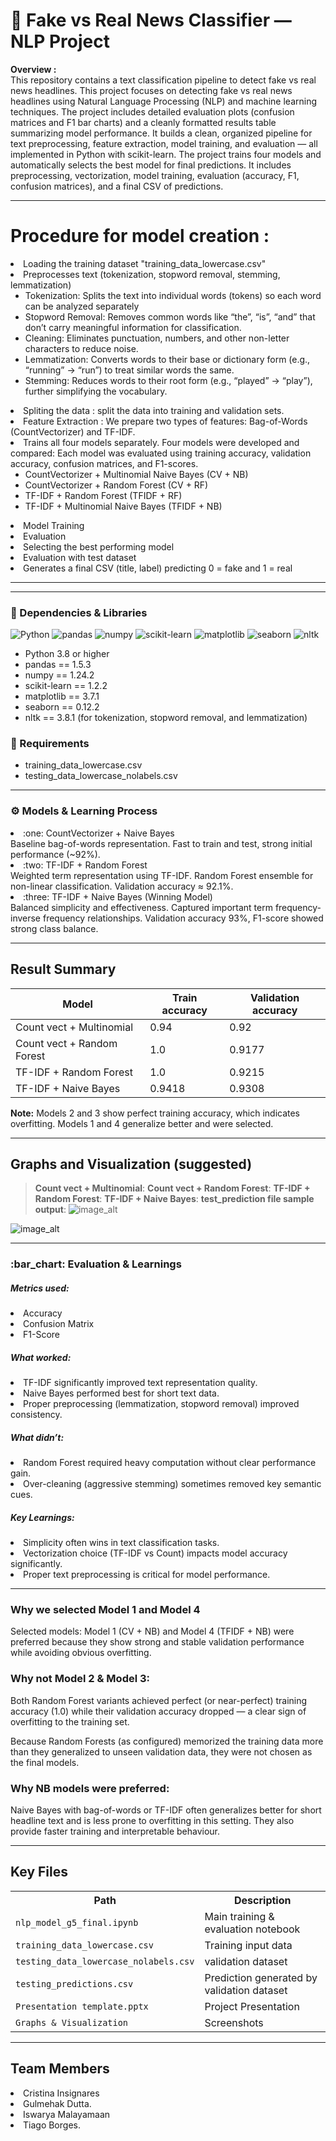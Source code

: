 # 🧠 Fake vs Real News Classifier — NLP Project

**Overview :**  
This repository contains a text classification pipeline to detect fake vs real news headlines. 
This project focuses on detecting fake vs real news headlines using Natural Language Processing (NLP) and machine learning techniques.
The project includes detailed evaluation plots (confusion matrices and F1 bar charts) and a cleanly formatted results table summarizing model performance.
It builds a clean, organized pipeline for text preprocessing, feature extraction, model training, and evaluation — all implemented in Python with scikit-learn.
The project trains four models and automatically selects the best model for final predictions.
It includes preprocessing, vectorization, model training, evaluation (accuracy, F1, confusion matrices), and a final CSV of predictions.

---

# Procedure for model creation :

 <li>Loading the training dataset "training_data_lowercase.csv"</li>
 <li>Preprocesses text (tokenization, stopword removal, stemming, lemmatization)
    <ul>
      <li>Tokenization:  Splits the text into individual words (tokens) so each word can be analyzed separately</li>
      <li>Stopword Removal: Removes common words like “the”, “is”, “and” that don’t carry meaningful information for classification.</li>
      <li>Cleaning:  Eliminates punctuation, numbers, and other non-letter characters to reduce noise.</li>
      <li>Lemmatization: Converts words to their base or dictionary form (e.g., “running” → “run”) to treat similar words the same.</li>
       <li>Stemming:  Reduces words to their root form (e.g., “played” → “play”), further simplifying the vocabulary.</li>
    </ul>
  </li>
  <li>Spliting the data : split the data into training and validation sets.</li>
  <li>Feature Extraction : We prepare two types of features: Bag-of-Words (CountVectorizer) and TF-IDF.</li>
  <li>Trains all four models separately. Four models were developed and compared: Each model was evaluated using training accuracy, validation accuracy, confusion matrices, and F1-scores.
    <ul>
      <li>CountVectorizer + Multinomial Naive Bayes (CV + NB)</li>
      <li>CountVectorizer + Random Forest (CV + RF)</li>
      <li>TF-IDF + Random Forest (TFIDF + RF)</li>
      <li>TF-IDF + Multinomial Naive Bayes (TFIDF + NB)</li>
    </ul>
  </li>
  <li>Model Training</li>
  <li>Evaluation</li>
  <li>Selecting the best performing model</li>
  <li>Evaluation with test dataset</li>
  <li>Generates a final CSV (title, label) predicting 0 = fake and 1 = real</li>
</ul>

---

---

<!-- Badges (images linked) -->
<h3>🧩 Dependencies & Libraries</h3>

<p>
  <img alt="Python" src="https://img.shields.io/badge/Python-3.8+-blue?logo=python&logoColor=white" />
  <img alt="pandas" src="https://img.shields.io/badge/pandas-1.5.3-green?logo=pandas&logoColor=white" />
  <img alt="numpy" src="https://img.shields.io/badge/numpy-1.24.2-blueviolet?logo=numpy&logoColor=white" />
  <img alt="scikit-learn" src="https://img.shields.io/badge/scikit--learn-1.2.2-orange?logo=scikitlearn&logoColor=white" />
  <img alt="matplotlib" src="https://img.shields.io/badge/matplotlib-3.7.1-9cf?logo=plotly&logoColor=white" />
  <img alt="seaborn" src="https://img.shields.io/badge/seaborn-0.12.2-lightblue?logo=seaborn&logoColor=white" />
  <img alt="nltk" src="https://img.shields.io/badge/nltk-3.8.1-yellow?logo=python&logoColor=black" />
</p>

<ul>
  <li>Python 3.8 or higher</li>
  <li>pandas == 1.5.3</li>
  <li>numpy == 1.24.2</li>
  <li>scikit-learn == 1.2.2</li>
  <li>matplotlib == 3.7.1</li>
  <li>seaborn == 0.12.2</li>
  <li>nltk == 3.8.1 (for tokenization, stopword removal, and lemmatization)</li>
</ul>

<h3> 🧩 Requirements </h3>
<ul>
  <li>training_data_lowercase.csv</li>
  <li>testing_data_lowercase_nolabels.csv</li>
</ul>

---

<h3> ⚙️  Models & Learning Process </h3>
<li> :one: CountVectorizer + Naive Bayes </li>
Baseline bag-of-words representation.
Fast to train and test, strong initial performance (~92%).
<li> :two: TF-IDF + Random Forest </li>
Weighted term representation using TF-IDF.
Random Forest ensemble for non-linear classification.
Validation accuracy ≈ 92.1%.
<li> :three: TF-IDF + Naive Bayes (Winning Model) </li>
Balanced simplicity and effectiveness.
Captured important term frequency-inverse frequency relationships.
Validation accuracy 93%, F1-score showed strong class balance.

---

## Result Summary 

<section>
    <table>
      <thead>
        <tr>
          <th>Model</th>
          <th>Train accuracy</th>
          <th>Validation accuracy</th>
        </tr>
      </thead>
      <tbody>
        <tr><td>Count vect + Multinomial</td><td>0.94</td><td>0.92</td></tr>
        <tr><td>Count vect + Random Forest</td><td>1.0</td><td>0.9177</td></tr>
        <tr><td>TF-IDF + Random Forest</td><td>1.0</td><td>0.9215</td></tr>
        <tr><td>TF-IDF + Naive Bayes</td><td>0.9418</td><td>0.9308</td></tr>
      </tbody>
    </table>
    <p><strong>Note:</strong> Models 2 and 3 show perfect training accuracy, which indicates overfitting. Models 1 and 4 generalize better and were selected.</p>
  </section>
  
---

## Graphs and Visualization (suggested)

> **Count vect + Multinomial**:
> **Count vect + Random Forest**:
> **TF-IDF + Random Forest**:
> **TF-IDF + Naive Bayes**:
> **test_prediction file sample output**:
![image_alt](https://github.com/IshuDhana/Project_2_G5_Natural_Langugae_Processing/blob/c97622298fdf70ea68ba0821f3ce52ca09db66b3/screenshots/confusion_matrix_of_models.png)

![image_alt](https://github.com/IshuDhana/Project_2_G5_Natural_Langugae_Processing/blob/c97622298fdf70ea68ba0821f3ce52ca09db66b3/screenshots/test_prediction_csv_sample_pic.png)

---

<h3> :bar_chart: Evaluation & Learnings </h3>

<h5> Metrics used: </h5>
<li> Accuracy </li>
<li> Confusion Matrix </li>
<li> F1-Score </li>

<h5> What worked: </h5> 
<li> TF-IDF significantly improved text representation quality. </li>
<li> Naive Bayes performed best for short text data. </li>
<li> Proper preprocessing (lemmatization, stopword removal) improved consistency. </li>

<h5> What didn’t: </h5> 

<li> Random Forest required heavy computation without clear performance gain. </li>
<li> Over-cleaning (aggressive stemming) sometimes removed key semantic cues. </li>

<h5> Key Learnings: </h5>
<li> Simplicity often wins in text classification tasks. </li>
<li> Vectorization choice (TF-IDF vs Count) impacts model accuracy significantly. </li>
<li> Proper text preprocessing is critical for model performance. </li>

---

<h3>Why we selected Model 1 and Model 4 </h3>

Selected models: Model 1 (CV + NB) and Model 4 (TFIDF + NB) were preferred because they show strong and stable validation performance while avoiding obvious overfitting.

<h3> Why not Model 2 & Model 3: </h3>

Both Random Forest variants achieved perfect (or near-perfect) training accuracy (1.0) while their validation accuracy dropped — a clear sign of overfitting to the training set.

Because Random Forests (as configured) memorized the training data more than they generalized to unseen validation data, they were not chosen as the final models.

<h3> Why NB models were preferred: </h3>

Naive Bayes with bag-of-words or TF-IDF often generalizes better for short headline text and is less prone to overfitting in this setting. They also provide faster training and interpretable behaviour.

---

<!-- ===========================
     Key Files
     =========================== -->
<h2 id="files">Key Files</h2>
<table>
  <tr><th>Path</th><th>Description</th></tr>
  <tr><td><code>nlp_model_g5_final.ipynb</code></td><td>Main training & evaluation notebook</td></tr>
  <tr><td><code>training_data_lowercase.csv</code></td><td>Training input data</td></tr>
  <tr><td><code>testing_data_lowercase_nolabels.csv</code></td><td>validation dataset</td></tr>
  <tr><td><code>testing_predictions.csv</code></td><td>Prediction generated by validation dataset</td></tr>
 <tr><td><code>Presentation template.pptx</code></td><td>Project Presentation</td></tr>
 <tr><td><code>Graphs & Visualization </code></td><td>Screenshots</td></tr>
</table>

---

<h2> Team Members </h2>
<li> Cristina Insignares </li>
<li> Gulmehak Dutta. </li>
<li> Iswarya Malayamaan </li>
<li> Tiago Borges. </li>





